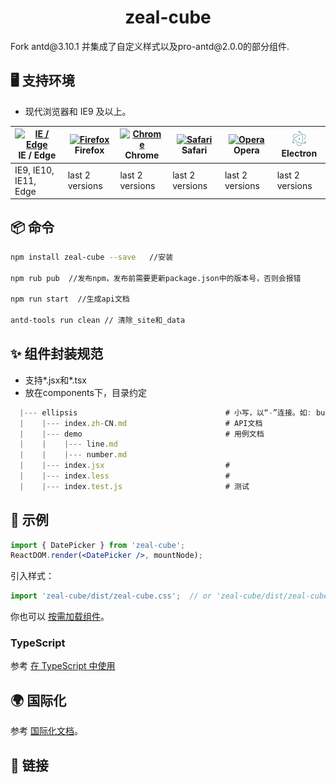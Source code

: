 <h1 align="center">zeal-cube</h1>

<div align="center">



</div>
Fork antd@3.10.1 并集成了自定义样式以及pro-antd@2.0.0的部分组件.

## 🖥 支持环境

* 现代浏览器和 IE9 及以上。

| [<img src="https://raw.githubusercontent.com/alrra/browser-logos/master/src/edge/edge_48x48.png" alt="IE / Edge" width="24px" height="24px" />](http://godban.github.io/browsers-support-badges/)</br>IE / Edge | [<img src="https://raw.githubusercontent.com/alrra/browser-logos/master/src/firefox/firefox_48x48.png" alt="Firefox" width="24px" height="24px" />](http://godban.github.io/browsers-support-badges/)</br>Firefox | [<img src="https://raw.githubusercontent.com/alrra/browser-logos/master/src/chrome/chrome_48x48.png" alt="Chrome" width="24px" height="24px" />](http://godban.github.io/browsers-support-badges/)</br>Chrome | [<img src="https://raw.githubusercontent.com/alrra/browser-logos/master/src/safari/safari_48x48.png" alt="Safari" width="24px" height="24px" />](http://godban.github.io/browsers-support-badges/)</br>Safari | [<img src="https://raw.githubusercontent.com/alrra/browser-logos/master/src/opera/opera_48x48.png" alt="Opera" width="24px" height="24px" />](http://godban.github.io/browsers-support-badges/)</br>Opera | [<img src="https://raw.githubusercontent.com/alrra/browser-logos/master/src/electron/electron_48x48.png" alt="Electron" width="24px" height="24px" />](http://godban.github.io/browsers-support-badges/)</br>Electron |
| --------- | --------- | --------- | --------- | --------- | --------- |
| IE9, IE10, IE11, Edge| last 2 versions| last 2 versions| last 2 versions| last 2 versions| last 2 versions

## 📦 命令

```bash
npm install zeal-cube --save   //安装

npm rub pub  //发布npm，发布前需要更新package.json中的版本号，否则会报错

npm run start  //生成api文档

antd-tools run clean // 清除_site和_data
```

## ✨ 组件封装规范

- 支持*.jsx和*.tsx
- 放在components下，目录约定

```javascript              
  |--- ellipsis                                 # 小写，以“-”连接。如: button、back-top                  
  |    |--- index.zh-CN.md                      # API文档 
  |    |--- demo                                # 用例文档                  
  |    |    |--- line.md                        
  |    |    |--- number.md                      
  |    |--- index.jsx                           #                   
  |    |--- index.less                          #  
  |    |--- index.test.js                       # 测试   
```  

 
## 🔨 示例

```jsx
import { DatePicker } from 'zeal-cube';
ReactDOM.render(<DatePicker />, mountNode);
```

引入样式：

```jsx
import 'zeal-cube/dist/zeal-cube.css';  // or 'zeal-cube/dist/zeal-cube.less'
```

你也可以 [按需加载组件](https://ant.design/docs/react/getting-started-cn#按需加载)。

### TypeScript

参考 [在 TypeScript 中使用](https://ant.design/docs/react/use-in-typescript-cn)

## 🌍 国际化

参考 [国际化文档](http://ant.design/docs/react/i18n-cn)。

## 🔗 链接

